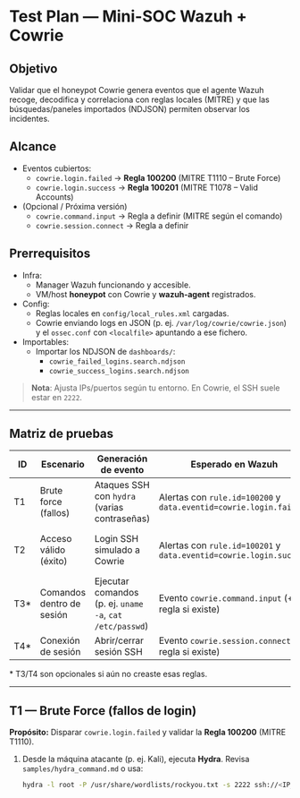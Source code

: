 # Test Plan — Mini-SOC Wazuh + Cowrie

## Objetivo
Validar que el honeypot Cowrie genera eventos que el agente Wazuh recoge, decodifica y correlaciona con reglas locales (MITRE) y que las búsquedas/paneles importados (NDJSON) permiten observar los incidentes.

## Alcance
- Eventos cubiertos:
  - `cowrie.login.failed` → **Regla 100200** (MITRE T1110 – Brute Force)
  - `cowrie.login.success` → **Regla 100201** (MITRE T1078 – Valid Accounts)
- (Opcional / Próxima versión)
  - `cowrie.command.input` → Regla a definir (MITRE según el comando)
  - `cowrie.session.connect` → Regla a definir

## Prerrequisitos
- Infra:
  - Manager Wazuh funcionando y accesible.
  - VM/host **honeypot** con Cowrie y **wazuh-agent** registrados.
- Config:
  - Reglas locales en `config/local_rules.xml` cargadas.
  - Cowrie enviando logs en JSON (p. ej. `/var/log/cowrie/cowrie.json`) y el `ossec.conf` con `<localfile>` apuntando a ese fichero.
- Importables:
  - Importar los NDJSON de `dashboards/`:
    - `cowrie_failed_logins.search.ndjson`
    - `cowrie_success_logins.search.ndjson`

> **Nota**: Ajusta IPs/puertos según tu entorno. En Cowrie, el SSH suele estar en `2222`.

---

## Matriz de pruebas

| ID | Escenario | Generación de evento | Esperado en Wazuh | MITRE | Evidencia |
|----|-----------|----------------------|-------------------|-------|----------|
| T1 | Brute force (fallos) | Ataques SSH con `hydra` (varias contraseñas) | Alertas con `rule.id=100200` y `data.eventid=cowrie.login.failed` | T1110 | Capturas búsqueda + detalle alerta |
| T2 | Acceso válido (éxito) | Login SSH simulado a Cowrie | Alertas con `rule.id=100201` y `data.eventid=cowrie.login.success` | T1078 | Capturas búsqueda + detalle alerta |
| T3* | Comandos dentro de sesión | Ejecutar comandos (p. ej. `uname -a`, `cat /etc/passwd`) | Evento `cowrie.command.input` (+ regla si existe) | Según comando | Capturas |
| T4* | Conexión de sesión | Abrir/cerrar sesión SSH | Evento `cowrie.session.connect` (+ regla si existe) | — | Capturas |

\* T3/T4 son opcionales si aún no creaste esas reglas.

---

## T1 — Brute Force (fallos de login)
**Propósito:** Disparar `cowrie.login.failed` y validar la **Regla 100200** (MITRE T1110).

1. Desde la máquina atacante (p. ej. Kali), ejecuta **Hydra**. Revisa `samples/hydra_command.md` o usa:

   ```bash
   hydra -l root -P /usr/share/wordlists/rockyou.txt -s 2222 ssh://<IP_HONEYPOT> -t 4 -f
